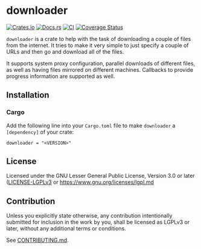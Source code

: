 # downloader

[![Crates.io](https://img.shields.io/crates/v/downloader.svg)](https://crates.io/crates/downloader)
[![Docs.rs](https://docs.rs/downloader/badge.svg)](https://docs.rs/downloader)
[![CI](https://github.com/hunger/downloader/workflows/Continuous%20Integration/badge.svg)](https://github.com/hunger/downloader/actions)
[![Coverage Status](https://coveralls.io/repos/github/hunger/downloader/badge.svg?branch=main)](https://coveralls.io/github/hunger/downloader?branch=main)

`downloader` is a crate to help with the task of downloading a couple of files
from the internet. It tries to make it very simple to just specify a couple of
URLs and then go and download all of the files.

It supports system proxy configuration, parallel downloads of different files, as
well as having files mirrored on different machines. Callbacks to provide progress
information are supported as well.

## Installation

### Cargo

Add the following line into your `Cargo.toml` file to make `downloader` a `[dependency]`
of your crate:

`downloader = "<VERSION>"`
## License

Licensed under the GNU Lesser General Public License, Version 3.0 or later
([LICENSE-LGPLv3](LICENSE-LGPLv3.md) or <https://www.gnu.org/licenses/lgpl.md>

## Contribution

Unless you explicitly state otherwise, any contribution intentionally submitted
for inclusion in the work by you, shall be licensed as LGPLv3 or later, without
any additional terms or conditions.

See [CONTRIBUTING.md](CONTRIBUTING.md).
